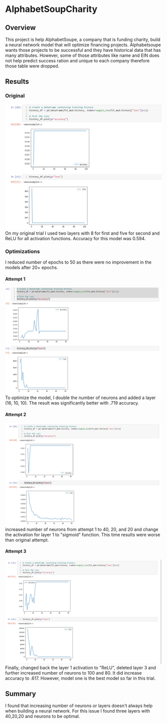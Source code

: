 # AlphabetSoupCharity

## Overview 
This project is help AlphabetSoupe, a company that is funding charity, build a neural network model that will optimize financing projects. Alphabetsoupe wants those projects to be successful and they have historical data that has many attributes. However, some of those attributes like name and EIN does not help predict success ration and unique to each company therefore those table were dropped. 

## Results 

### Original
![](images/0.PNG)
On my original trial I used two layers with 8 for first and five for second and ReLU for all activation functions. Accuracy for this model was 0.594. 

### Optimizations
I reduced number of epochs to 50 as there were no improvement in the models after 20+ epochs. 

#### Attempt 1 
![](images/1.PNG)
To optimize the model, I double the number of neurons and added a layer (16, 10, 10). The result was significantly better with .719 accuracy. 

#### Attempt 2
![](images/2.PNG)
increased number of neurons from attempt 1 to 40, 20, and 20 and change the activation for layer 1 to "sigmoid" function. This time results were worse than original attempt. 

#### Attempt 3
![](images/3.PNG)
Finally, changed back the layer 1 activation to "ReLU", deleted layer 3 and further increased number of neurons to 100 and 80. It did increase accuracy to .617. However, model one is the best model so far in this trial. 

## Summary 
I found that increasing number of neurons or layers doesn't always help when building a neural network. For this issue I found three layers with 40,20,20 and neurons to be optimal.  
